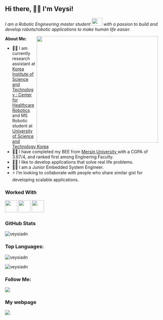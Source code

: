 ## Hi there, 🙋‍♂️ I'm Veysi!

<p>
 <em>
    I am a Robotic Engineering master student <img src="https://raw.githubusercontent.com/TheDudeThatCode/TheDudeThatCode/master/Assets/Developer.gif" width=35 height=25> with a passion to build and develop robots/robotic applications to make human life easier. 
 </em>
  </p>
  
  <img height="350" width="400" align="right" src="https://cdn.dribbble.com/users/926537/screenshots/4502924/python-2.gif" />
<b>About Me:</b>

- 👨‍🎓 I am currently research assistant at  <a href="https://www.medibot.kist.re.kr/">Korea Institute of Science and Technology : Center for Healthcare Robotics </a> and MS Robotic student at <a href="https://www.ust.ac.kr/eng.do">University of Science and Technology Korea </a>
  <!--Add grad pic-->
- 👨‍🎓 I have completed my BEE from <a href="https://www.mersin.edu.tr/">Mersin University </a> with a CGPA of 3.67/4, and ranked first among Enginering Faculty.
- 👨‍💻 I like to develop applications that solve real life problems. 
- 👨‍💻 I am a Junior Embedded System Engineer.
- ⚡  I’m looking to collaborate  with people who share similar gist for developing scalable applications.
<!--
- 💻 I have worked as a ...... at <a href=".......">...... ......</a> and as a ........at <a href="..........."> ......</a>
- 💼 I have designed ...... for <a href="......">......</a>
- 👨‍💻 I have designed ......  for .......
- 😄 I actively conduct ...... ...... and ...... in my college.
-->

### Worked With

<p>
 <!--C++-->
<code><img height="40" src="https://img.shields.io/badge/c++%20-%2300599C.svg?&style=for-the-badge&logo=c%2B%2B&logoColor=white" /></code>
<!--C-->
<code><img height="40" src="https://img.shields.io/badge/c%20-%2300599C.svg?&style=for-the-badge&logo=c&logoColor=white" /></code>
<!--Python-->
<code><img height="40" src="https://img.shields.io/badge/python-%233776AB.svg?&style=flat-square&logo=python&logoColor=white" /></code>


### GitHub Stats
<img align="center" src="https://github-readme-stats.vercel.app/api?username=veysiadn&show_icons=true&title_color=ffc857&icon_color=8ac926&text_color=daf7dc&bg_color=151515&count_private=true&include_all_commits=true" alt="veysiadn" /></p>

 ### Top Languages: 
<p><img align="center" src="https://github-readme-stats-aj8vj7k8x.vercel.app/api/top-langs/?username=veysiadn&layout=compact&title_color=ffc857&icon_color=8ac926&text_color=daf7dc&bg_color=151515&card_width=400" alt="veysiadn" /></p>
 
<p><img align="center" src="https://github-readme-streak-stats.herokuapp.com/?user=veysiadn&" alt="veysiadn" /></p>

### Follow Me:
<p>
<a href="https://www.linkedin.com/in/veysiadn/"><img src="https://img.shields.io/badge/linkedin-%230077B5.svg?&style=for-the-badge&logo=linkedin&logoColor=white" /></a>
 </p>
 
### My webpage
 <p>
<a href="https://veysiadn.github.io/"><img src="https://raw.githubusercontent.com/veysiadn/veysiadn.github.io/gh-pages/public/favicon.ico" /></a>
 </p>




 


<!-- - 💬 Ask me about ...- 📫 How to reach me: ...- 😄 Pronouns: ... - ⚡ Fun fact: ... -->
<!-- -->



<!--
### Hi there 👋
**veysiadn/veysiadn** is a ✨ _special_ ✨ repository because its `README.md` (this file) appears on your GitHub profile.

Here are some ideas to get you started:

- 🔭 I’m currently working on ...
- 🌱 I’m currently learning ...
- 👯 I’m looking to collaborate on ...
- 🤔 I’m looking for help with ...
- 💬 Ask me about ...
- 📫 How to reach me: ...
- 😄 Pronouns: ...
- ⚡ Fun fact: ...
-->


